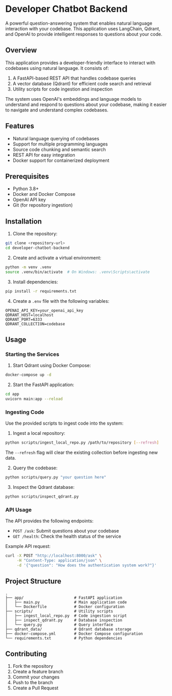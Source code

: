 # Developer Chatbot Backend

A powerful question-answering system that enables natural language interaction with your codebase. This application uses LangChain, Qdrant, and OpenAI to provide intelligent responses to questions about your code.

## Overview

This application provides a developer-friendly interface to interact with codebases using natural language. It consists of:

1. A FastAPI-based REST API that handles codebase queries
2. A vector database (Qdrant) for efficient code search and retrieval
3. Utility scripts for code ingestion and inspection

The system uses OpenAI's embeddings and language models to understand and respond to questions about your codebase, making it easier to navigate and understand complex codebases.

## Features

- Natural language querying of codebases
- Support for multiple programming languages
- Source code chunking and semantic search
- REST API for easy integration
- Docker support for containerized deployment

## Prerequisites

- Python 3.8+
- Docker and Docker Compose
- OpenAI API key
- Git (for repository ingestion)

## Installation

1. Clone the repository:
```bash
git clone <repository-url>
cd developer-chatbot-backend
```

2. Create and activate a virtual environment:
```bash
python -m venv .venv
source .venv/bin/activate  # On Windows: .venv\Scripts\activate
```

3. Install dependencies:
```bash
pip install -r requirements.txt
```

4. Create a `.env` file with the following variables:
```
OPENAI_API_KEY=your_openai_api_key
QDRANT_HOST=localhost
QDRANT_PORT=6333
QDRANT_COLLECTION=codebase
```

## Usage

### Starting the Services

1. Start Qdrant using Docker Compose:
```bash
docker-compose up -d
```

2. Start the FastAPI application:
```bash
cd app
uvicorn main:app --reload
```

### Ingesting Code

Use the provided scripts to ingest code into the system:

1. Ingest a local repository:
```bash
python scripts/ingest_local_repo.py /path/to/repository [--refresh]
```
The `--refresh` flag will clear the existing collection before ingesting new data.

2. Query the codebase:
```bash
python scripts/query.py "your question here"
```

3. Inspect the Qdrant database:
```bash
python scripts/inspect_qdrant.py
```

### API Usage

The API provides the following endpoints:

- `POST /ask`: Submit questions about your codebase
- `GET /health`: Check the health status of the service

Example API request:
```bash
curl -X POST "http://localhost:8000/ask" \
     -H "Content-Type: application/json" \
     -d '{"question": "How does the authentication system work?"}'
```

## Project Structure

```
.
├── app/                      # FastAPI application
│   ├── main.py               # Main application code
│   └── Dockerfile            # Docker configuration
├── scripts/                  # Utility scripts
│   ├── ingest_local_repo.py  # Code ingestion script
│   ├── inspect_qdrant.py     # Database inspection
│   └── query.py              # Query interface
├── qdrant_data/              # Qdrant database storage
├── docker-compose.yml        # Docker Compose configuration
└── requirements.txt          # Python dependencies
```

## Contributing

1. Fork the repository
2. Create a feature branch
3. Commit your changes
4. Push to the branch
5. Create a Pull Request
